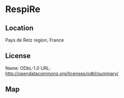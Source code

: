 # RespiRe
    
## Location

Pays de Retz region, France

## License

Name: ODbL-1.0
URL: http://opendatacommons.org/licenses/odbl/summary/

## Map

<WorldMap topic="public-transport/rtfs-rt/RespiRe/vehicle_positions/#" />
